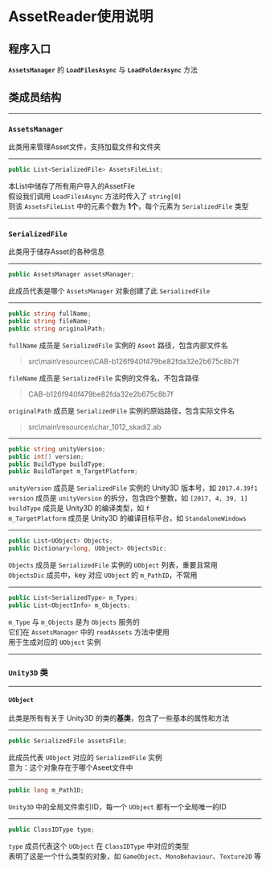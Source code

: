 # AssetReader使用说明

## 程序入口
**`AssetsManager`** 的 **`LoadFilesAsync`** 与 **`LoadFolderAsync`** 方法

## 类成员结构

***

### **`AssetsManager`**

此类用来管理Asset文件，支持加载文件和文件夹

***

```csharp
public List<SerializedFile> AssetsFileList;
```
本List中储存了所有用户导入的AssetFile  
假设我们调用 `LoadFilesAsync` 方法时传入了 `string[0]`  
则该 `AssetsFileList` 中的元素个数为 **1个**，每个元素为 `SerializedFile` 类型  

***

### **`SerializedFile`**

此类用于储存Asset的各种信息

***

```csharp
public AssetsManager assetsManager;
```
此成员代表是哪个 `AssetsManager` 对象创建了此 `SerializedFile`  

***

```csharp
public string fullName;
public string fileName;
public string originalPath;
```
`fullName` 成员是 `SerializedFile` 实例的 `Aseet` 路径，包含内部文件名  
> src\main\resources\CAB-b126f940f479be82fda32e2b675c8b7f

`fileName` 成员是 `SerializedFile` 实例的文件名，不包含路径  
> CAB-b126f940f479be82fda32e2b675c8b7f

`originalPath` 成员是 `SerializedFile` 实例的原始路径，包含实际文件名  
> src\main\resources\char_1012_skadi2.ab

***

```csharp
public string unityVersion;
public int[] version;
public BuildType buildType;
public BuildTarget m_TargetPlatform;
```
`unityVersion` 成员是 `SerializedFile` 实例的 Unity3D 版本号，如 `2017.4.39f1`  
`version` 成员是 `unityVersion` 的拆分，包含四个整数，如 `[2017, 4, 39, 1]`  
`buildType` 成员是 Unity3D 的编译类型，如 `f`  
`m_TargetPlatform` 成员是 Unity3D 的编译目标平台，如 `StandaloneWindows`

***

```csharp
public List<UObject> Objects;
public Dictionary<long, UObject> ObjectsDic;
```
`Objects` 成员是 `SerializedFile` 实例的 `UObject` 列表，重要且常用  
`ObjectsDic` 成员中，key 对应 `UObject` 的 `m_PathID`，不常用  

***

```csharp
public List<SerializedType> m_Types;
public List<ObjectInfo> m_Objects;
```
`m_Type` 与 `m_Objects` 是为 `Objects` 服务的  
它们在 `AssetsManager` 中的 `readAssets` 方法中使用  
用于生成对应的 `UObject` 实例  

***

### **`Unity3D` 类**

***

#### **`UObject`**

此类是所有有关于 Unity3D 的类的**基类**，包含了一些基本的属性和方法

***

```csharp
public SerializedFile assetsFile;
```
此成员代表 `UObject` 对应的 `SerializedFile` 实例  
意为：这个对象存在于哪个Aseet文件中

***

```csharp
public long m_PathID;
```
`Unity3D` 中的全局文件索引ID，每一个 `UObject` 都有一个全局唯一的ID

***

```csharp
public ClassIDType type;
```
`type` 成员代表这个 `UObject` 在 `ClassIDType` 中对应的类型  
表明了这是一个什么类型的对象，如 `GameObject`、`MonoBehaviour`、`Texture2D` 等
